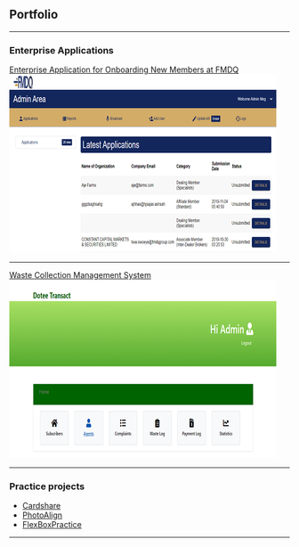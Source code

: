 ## Portfolio

---

### Enterprise Applications 

[Enterprise Application for Onboarding New Members at FMDQ](/sample_page)
<img src="images/thumbnail1.PNG"/>

---
[Waste Collection Management System](/pdf/sample_presentation.pdf)
<img src="images/thumbnail2.PNG"/>

---

### Practice projects

- [Cardshare](http://cardshare.netlify.com/)
- [PhotoAlign](http://example.com/)
- [FlexBoxPractice](http://example.com/)

---
